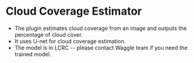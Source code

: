 # Cloud Coverage Estimator

- The plugin estimates cloud coverage from an image and outputs the percentage of cloud cover.
- It uses U-net for cloud coverage estimation.
- The model is in LCRC -- please contact Waggle team if you need the trained model.
